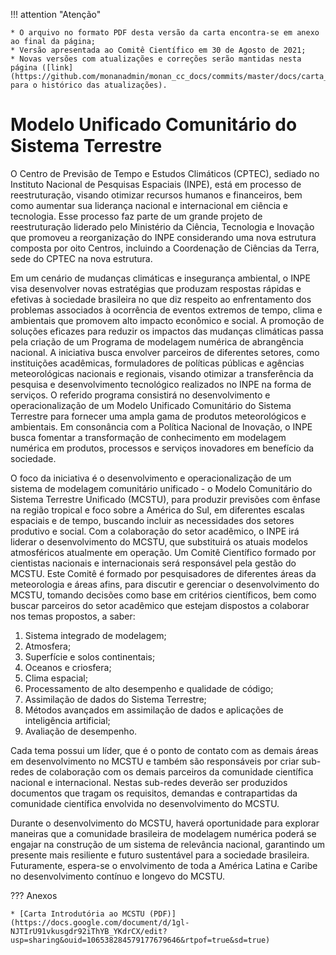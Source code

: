 !!! attention "Atenção"

    * O arquivo no formato PDF desta versão da carta encontra-se em anexo ao final da página;
    * Versão apresentada ao Comitê Científico em 30 de Agosto de 2021;
    * Novas versões com atualizações e correções serão mantidas nesta página ([link](https://github.com/monanadmin/monan_cc_docs/commits/master/docs/carta_apres_monan.md) para o histórico das atualizações).

# Modelo Unificado Comunitário do Sistema Terrestre


O Centro de Previsão de Tempo e Estudos Climáticos (CPTEC), sediado no Instituto Nacional de Pesquisas Espaciais (INPE), está em processo de reestruturação, visando otimizar recursos humanos e financeiros, bem como aumentar sua liderança nacional e internacional em ciência e tecnologia. Esse processo faz parte de um grande projeto de reestruturação liderado pelo Ministério da Ciência, Tecnologia e Inovação que promoveu a reorganização do INPE considerando uma nova estrutura composta por oito Centros, incluindo a Coordenação de Ciências da Terra, sede do CPTEC na nova estrutura.

Em um cenário de mudanças climáticas e insegurança ambiental, o INPE visa desenvolver novas estratégias que produzam respostas rápidas e efetivas à sociedade brasileira no que diz respeito ao enfrentamento dos problemas associados à ocorrência de eventos extremos de tempo, clima e ambientais que promovem alto impacto econômico e social. A promoção de soluções eficazes para reduzir os impactos das mudanças climáticas passa pela criação de um Programa de modelagem numérica de abrangência nacional. A iniciativa busca envolver parceiros de diferentes setores, como instituições acadêmicas, formuladores de políticas públicas e agências meteorológicas nacionais e regionais, visando otimizar a transferência da pesquisa e desenvolvimento tecnológico realizados no INPE na forma de serviços. O referido programa consistirá no desenvolvimento e operacionalização de um Modelo Unificado Comunitário do Sistema Terrestre para fornecer uma ampla gama de produtos meteorológicos e ambientais. Em consonância com a Política Nacional de Inovação, o INPE busca fomentar a transformação de conhecimento em modelagem numérica em produtos, processos e serviços inovadores em benefício da sociedade.

O foco da iniciativa é o desenvolvimento e operacionalização de um sistema de modelagem comunitário unificado - o Modelo Comunitário do Sistema Terrestre Unificado (MCSTU), para produzir previsões com ênfase na região tropical e foco sobre a América do Sul, em diferentes escalas espaciais e de tempo, buscando incluir as necessidades dos setores produtivo e social. Com a colaboração do setor acadêmico, o INPE irá liderar o desenvolvimento do MCSTU,  que substituirá os atuais modelos atmosféricos atualmente em operação. Um Comitê Científico formado por cientistas nacionais e internacionais será responsável pela gestão do MCSTU. Este Comitê é formado por pesquisadores de diferentes áreas da meteorologia e áreas afins, para discutir e gerenciar o desenvolvimento do MCSTU, tomando decisões como base em critérios científicos, bem como buscar parceiros do setor acadêmico que estejam dispostos a colaborar nos temas propostos, a saber:

1. Sistema integrado de modelagem;
2. Atmosfera;
3. Superfície e solos continentais;
4. Oceanos e criosfera;
5. Clima espacial;
6. Processamento de alto desempenho e qualidade de código;
7. Assimilação de dados do Sistema Terrestre;
8. Métodos avançados em assimilação de dados e aplicações de inteligência artificial;
9. Avaliação de desempenho.

Cada tema possui um líder, que é o ponto de contato com as demais áreas em desenvolvimento no MCSTU e também são responsáveis por criar sub-redes de colaboração com os demais parceiros da comunidade científica nacional e internacional. Nestas sub-redes deverão ser produzidos documentos que tragam os requisitos, demandas e contrapartidas da comunidade científica envolvida no desenvolvimento do MCSTU. 

Durante o desenvolvimento do MCSTU, haverá oportunidade para explorar maneiras que a comunidade brasileira de modelagem numérica poderá se engajar na construção de um sistema de relevância nacional, garantindo um presente mais resiliente e futuro sustentável para a sociedade brasileira. Futuramente, espera-se o envolvimento de toda a América Latina e Caribe no desenvolvimento contínuo e longevo do MCSTU.

??? Anexos

    * [Carta Introdutória ao MCSTU (PDF)](https://docs.google.com/document/d/1gl-NJTIrU91vkusgdr92iThYB_YKdrCX/edit?usp=sharing&ouid=106538284579177679646&rtpof=true&sd=true)
